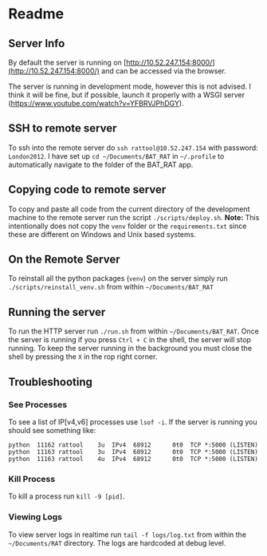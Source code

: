 # Readme

## Server Info

By default the server is running on [http://10.52.247.154:8000/](http://10.52.247.154:8000/) and can be accessed via the browser.

The server is running in development mode, however this is not advised. I think it will be fine, but if possible, launch it properly with a WSGI server (https://www.youtube.com/watch?v=YFBRVJPhDGY).

## SSH to remote server
To ssh into the remote server do `ssh rattool@10.52.247.154`
with password: `London2012`. I have set up `cd ~/Documents/BAT_RAT` in `~/.profile` to automatically navigate to the folder 
of the BAT_RAT app.

## Copying code to remote server
To copy and paste all code from the current directory of the development machine to the remote server run the script `./scripts/deploy.sh`. 
**Note:** This intentionally does not copy the `venv` folder or the `requirements.txt` since these are different on Windows and Unix based systems.

## On the Remote Server
To reinstall all the python packages (`venv`) on the server simply run `./scripts/reinstall_venv.sh` from within `~/Documents/BAT_RAT`

## Running the server
To run the HTTP server run `./run.sh` from within `~/Documents/BAT_RAT`. Once the server is running if you press `Ctrl + C` in the shell, the server will stop running. To keep the server running in the background you must close the shell by pressing the `X` in the rop right corner.

## Troubleshooting
### See Processes
To see a list of IP[v4,v6] processes use `lsof -i`. If the server is running you should see something like:

```
python  11162 rattool    3u  IPv4  68912      0t0  TCP *:5000 (LISTEN)
python  11163 rattool    3u  IPv4  68912      0t0  TCP *:5000 (LISTEN)
python  11163 rattool    4u  IPv4  68912      0t0  TCP *:5000 (LISTEN)
```

### Kill Process
To kill a process run `kill -9 [pid]`.

### Viewing Logs
To view server logs in realtime run `tail -f logs/log.txt` from within the `~/Documents/RAT` directory. The logs are 
hardcoded at debug level.
